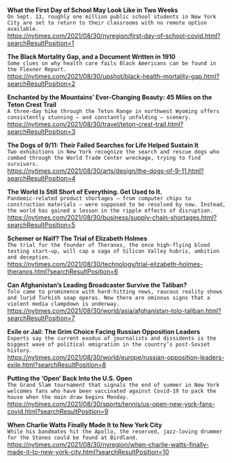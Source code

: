**What the First Day of School May Look Like in Two Weeks**\
`On Sept. 13, roughly one million public school students in New York City are set to return to their classrooms with no remote option available.`\
https://nytimes.com/2021/08/30/nyregion/first-day-of-school-covid.html?searchResultPosition=1

**The Black Mortality Gap, and a Document Written in 1910**\
`Some clues on why health care fails Black Americans can be found in the Flexner Report.`\
https://nytimes.com/2021/08/30/upshot/black-health-mortality-gap.html?searchResultPosition=2

**Enchanted by the Mountains’ Ever-Changing Beauty: 45 Miles on the Teton Crest Trail**\
`A three-day hike through the Teton Range in northwest Wyoming offers consistently stunning — and constantly unfolding — scenery.`\
https://nytimes.com/2021/08/30/travel/teton-crest-trail.html?searchResultPosition=3

**The Dogs of 9/11: Their Failed Searches for Life Helped Sustain It**\
`Two exhibitions in New York recognize the search and rescue dogs who combed through the World Trade Center wreckage, trying to find survivors.`\
https://nytimes.com/2021/08/30/arts/design/the-dogs-of-9-11.html?searchResultPosition=4

**The World Is Still Short of Everything. Get Used to It.**\
`Pandemic-related product shortages — from computer chips to construction materials — were supposed to be resolved by now. Instead, the world has gained a lesson in the ripple effects of disruption.`\
https://nytimes.com/2021/08/30/business/supply-chain-shortages.html?searchResultPosition=5

**Schemer or Naïf? The Trial of Elizabeth Holmes**\
`The trial for the founder of Theranos, the once high-flying blood testing start-up, will cap a saga of Silicon Valley hubris, ambition and deception.`\
https://nytimes.com/2021/08/30/technology/trial-elizabeth-holmes-theranos.html?searchResultPosition=6

**Can Afghanistan’s Leading Broadcaster Survive the Taliban?**\
`Tolo came to prominence with hard-hitting news, raucous reality shows and lurid Turkish soap operas. Now there are ominous signs that a violent media clampdown is underway.`\
https://nytimes.com/2021/08/30/world/asia/afghanistan-tolo-taliban.html?searchResultPosition=7

**Exile or Jail: The Grim Choice Facing Russian Opposition Leaders**\
`Experts say the current exodus of journalists and dissidents is the biggest wave of political emigration in the country’s post-Soviet history.`\
https://nytimes.com/2021/08/30/world/europe/russian-opposition-leaders-exile.html?searchResultPosition=8

**Putting the ‘Open’ Back Into the U.S. Open**\
`The Grand Slam tournament that signals the end of summer in New York welcomes fans who have been vaccinated against Covid-19 to pack the house when the main draw begins Monday.`\
https://nytimes.com/2021/08/30/sports/tennis/us-open-new-york-fans-covid.html?searchResultPosition=9

**When Charlie Watts Finally Made It to New York City**\
`While his bandmates hit the Apollo, the reserved, jazz-loving drummer for the Stones could be found at Birdland.`\
https://nytimes.com/2021/08/30/nyregion/when-charlie-watts-finally-made-it-to-new-york-city.html?searchResultPosition=10


